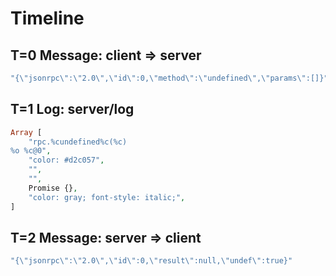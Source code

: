 # Timeline

## T=0 Message: client => server

```php
"{\"jsonrpc\":\"2.0\",\"id\":0,\"method\":\"undefined\",\"params\":[]}"
```

## T=1 Log: server/log

```php
Array [
    "rpc.%cundefined%c(%c)
%o %c@0",
    "color: #d2c057",
    "",
    "",
    Promise {},
    "color: gray; font-style: italic;",
]
```

## T=2 Message: server => client

```php
"{\"jsonrpc\":\"2.0\",\"id\":0,\"result\":null,\"undef\":true}"
```
